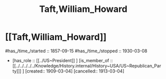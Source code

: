﻿---
aliases:
- Taft,William_Howard
- "William Howard Taft"
- 
confidential: private
cssclasses: "private note"
draft: true
expiryDate: 
has_id_wikidata: Q35648
has_Template: '[[Extract~Note~Template]]'
isDeleted: false
isReadOnly: false
keywords: Taft,William_Howard
lang: en
layout: 
license: (c)copyrighted
linkTitle: Taft,William_Howard
publish: false
publishDate: 
tags:
- 
title: Taft,William_Howard
type: private_note
---

# [[Taft,William_Howard]] 

#has_/time_/started :: 1857-09-15
#has_/time_/stopped  :: 1930-03-08
-   [has_role :: [[../US~President]] ] [is_member_of ::[[../../../../../Knowledge/History.internal/History~USA/US~Republican_Party]]] ] [created:: 1909-03-04]  [cancelled:: 1913-03-04]  

